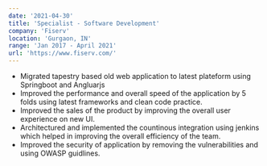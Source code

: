 ```yaml
---
date: '2021-04-30'
title: 'Specialist - Software Development'
company: 'Fiserv'
location: 'Gurgaon, IN'
range: 'Jan 2017 - April 2021'
url: 'https://www.fiserv.com/'
---
```


- Migrated tapestry based old web application to latest plateform using Springboot and Angluarjs
- Improved the performance and overall speed of the application by 5 folds using latest frameworks and clean code practice.
- Improved the sales of the product by improving the overall user experience on new UI.
- Architectured and implemented the countinous integration using jenkins which helped in improving the overall efficiency of the team.
- Improved the security of application by removing the vulnerabilities and using OWASP guidlines.
